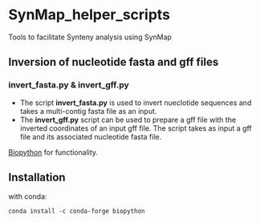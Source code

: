 # SynMap_helper_scripts
Tools to facilitate Synteny analysis using SynMap

## **Inversion of nucleotide fasta and gff files**

### **invert_fasta.py & invert_gff.py**

- The script **invert_fasta.py** is used to invert nueclotide sequences and takes a multi-contig fasta file as an input.
- The **invert_gff.py** script can be used to prepare a gff file with the inverted coordinates of an input gff file. The script takes as input a gff file and its associated nucleotide fasta file. 

[Biopython](https://biopython.org/) for functionality.

## Installation

with conda:
```
conda install -c conda-forge biopython
```
